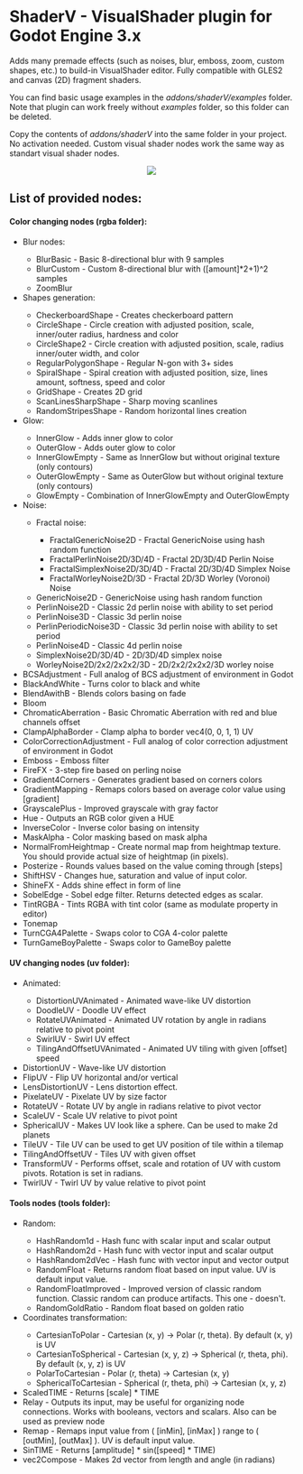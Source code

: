 # ShaderV - VisualShader plugin for Godot Engine 3.x
<p>Adds many premade effects (such as noises, blur, emboss, zoom, custom shapes, etc.) to build-in VisualShader editor.
Fully compatible with GLES2 and canvas (2D) fragment shaders.</p>
<p>You can find basic usage examples in the <i>addons/shaderV/examples</i> folder. Note that plugin can work freely without <i>examples</i> folder, so this folder can be deleted.</p>
<p>Copy the contents of <i>addons/shaderV</i> into the same folder in your project. No activation needed. Custom visual shader nodes work the same way as standart visual shader nodes.</p>


<p align="center">
  <img src="https://github.com/arkology/ShaderV/blob/godot-3.x/preview.gif?raw=true">
</p>

## List of provided nodes:

#### Color changing nodes (rgba folder):

<ul>
<li>Blur nodes:</li>
  <ul>
  <li>BlurBasic - Basic 8-directional blur with 9 samples</li>
  <li>BlurCustom - Custom 8-directional blur with ([amount]*2+1)^2 samples</li>
  <li>ZoomBlur</li>
  </ul>
<li>Shapes generation:</li>
  <ul>
  <li>CheckerboardShape - Creates checkerboard pattern</li>
  <li>CircleShape - Circle creation with adjusted position, scale, inner/outer radius, hardness and color</li>
  <li>CircleShape2 - Circle creation with adjusted position, scale, radius inner/outer width, and color</li>
  <li>RegularPolygonShape - Regular N-gon with 3+ sides</li>
  <li>SpiralShape - Spiral creation with adjusted position, size, lines amount, softness, speed and color</li>
  <li>GridShape - Creates 2D grid</li>
  <li>ScanLinesSharpShape - Sharp moving scanlines</li>
  <li>RandomStripesShape - Random horizontal lines creation</li>
  </ul>
<li>Glow:</li>
  <ul>
  <li>InnerGlow - Adds inner glow to color</li>
  <li>OuterGlow - Adds outer glow to color</li>
  <li>InnerGlowEmpty - Same as InnerGlow but without original texture (only contours)</li>
  <li>OuterGlowEmpty - Same as OuterGlow but without original texture (only contours)</li>
  <li>GlowEmpty - Combination of InnerGlowEmpty and OuterGlowEmpty</li>
  </ul>
<li>Noise:</li>
  <ul>
    <li>Fractal noise:</li>
      <ul>
      <li>FractalGenericNoise2D - Fractal GenericNoise using hash random function</li>
      <li>FractalPerlinNoise2D/3D/4D - Fractal 2D/3D/4D Perlin Noise</li>
      <li>FractalSimplexNoise2D/3D/4D - Fractal 2D/3D/4D Simplex Noise</li>
      <li>FractalWorleyNoise2D/3D - Fractal 2D/3D Worley (Voronoi) Noise</li>
      </ul>
    <li>GenericNoise2D - GenericNoise using hash random function</li>
    <li>PerlinNoise2D - Classic 2d perlin noise with ability to set period</li>
    <li>PerlinNoise3D - Classic 3d perlin noise</li>
    <li>PerlinPeriodicNoise3D - Classic 3d perlin noise with ability to set period</li>
    <li>PerlinNoise4D - Classic 4d perlin noise</li>
    <li>SimplexNoise2D/3D/4D - 2D/3D/4D simplex noise</li>
    <li>WorleyNoise2D/2x2/2x2x2/3D - 2D/2x2/2x2x2/3D worley noise</li>
  </ul>
<li>BCSAdjustment - Full analog of BCS adjustment of environment in Godot</li>
<li>BlackAndWhite - Turns color to black and white</li>
<li>BlendAwithB - Blends colors basing on fade</li>
<li>Bloom</li>
<li>ChromaticAberration - Basic Chromatic Aberration with red and blue channels offset</li>
<li>ClampAlphaBorder - Clamp alpha to border vec4(0, 0, 1, 1) UV</li>
<li>ColorCorrectionAdjustment - Full analog of color correction adjustment of environment in Godot</li>
<li>Emboss - Emboss filter</li>
<li>FireFX - 3-step fire based on perling noise</li>
<li>Gradient4Corners - Generates gradient based on corners colors</li>
<li>GradientMapping - Remaps colors based on average color value using [gradient]</li>
<li>GrayscalePlus - Improved grayscale with gray factor</li>
<li>Hue - Outputs an RGB color given a HUE</li>
<li>InverseColor - Inverse color basing on intensity</li>
<li>MaskAlpha - Color masking based on mask alpha</li>
<li>NormalFromHeightmap - Create normal map from heightmap texture. You should provide actual size of heightmap (in pixels).</li>
<li>Posterize - Rounds values based on the value coming through [steps]</li>
<li>ShiftHSV - Changes hue, saturation and value of input color.</li>
<li>ShineFX - Adds shine effect in form of line</li>
<li>SobelEdge - Sobel edge filter. Returns detected edges as scalar.</li>
<li>TintRGBA - Tints RGBA with tint color (same as modulate property in editor)</li>
<li>Tonemap</li>
<li>TurnCGA4Palette - Swaps color to CGA 4-color palette</li>
<li>TurnGameBoyPalette - Swaps color to GameBoy palette</li>
</ul>

#### UV changing nodes (uv folder):

<ul>
  <li>Animated:</li>
  <ul>
    <li>DistortionUVAnimated - Animated wave-like UV distortion</li>
    <li>DoodleUV - Doodle UV effect</li>
    <li>RotateUVAnimated - Animated UV rotation by angle in radians relative to pivot point</li>
    <li>SwirlUV - Swirl UV effect</li>
    <li>TilingAndOffsetUVAnimated - Animated UV tiling with given [offset] speed</li>
  </ul>
  <li>DistortionUV - Wave-like UV distortion</li>
  <li>FlipUV - Flip UV horizontal and/or vertical</li>
  <li>LensDistortionUV - Lens distortion effect.</li>
  <li>PixelateUV - Pixelate UV by size factor</li>
  <li>RotateUV - Rotate UV by angle in radians relative to pivot vector</li>
  <li>ScaleUV - Scale UV relative to pivot point</li>
  <li>SphericalUV - Makes UV look like a sphere. Can be used to make 2d planets</li>
  <li>TileUV - Tile UV can be used to get UV position of tile within a tilemap</li>
  <li>TilingAndOffsetUV - Tiles UV with given offset</li>
  <li>TransformUV - Performs offset, scale and rotation of UV with custom pivots. Rotation is set in radians.</li>
  <li>TwirlUV - Twirl UV by value relative to pivot point</li>
</ul>

#### Tools nodes (tools folder):

<ul>
  <li>Random:</li>
  <ul>
    <li>HashRandom1d - Hash func with scalar input and scalar output</li>
    <li>HashRandom2d - Hash func with vector input and scalar output</li>
    <li>HashRandom2dVec - Hash func with vector input and vector output</li>
    <li>RandomFloat - Returns random float based on input value. UV is default input value.</li>
    <li>RandomFloatImproved - Improved version of classic random function. Classic random can produce artifacts. This one - doesn't.</li>
    <li>RandomGoldRatio - Random float based on golden ratio</li>
  </ul>
  <li>Coordinates transformation:</li>
  <ul>
    <li>CartesianToPolar - Cartesian (x, y) -> Polar (r, theta). By default (x, y) is UV</li>
    <li>CartesianToSpherical - Cartesian (x, y, z) -> Spherical (r, theta, phi). By default (x, y, z) is UV</li>
    <li>PolarToCartesian - Polar (r, theta) -> Cartesian (x, y)</li>
    <li>SphericalToCartesian - Spherical (r, theta, phi) -> Cartesian (x, y, z)</li>
  </ul>
  <li>ScaledTIME - Returns [scale] * TIME</li>
  <li>Relay - Outputs its input, may be useful for organizing node connections. Works with booleans, vectors and scalars. Also can be used as preview node</li>
  <li>Remap - Remaps input value from ( [inMin], [inMax] ) range to ( [outMin], [outMax] ). UV is default input value.</li>
  <li>SinTIME - Returns [amplitude] * sin([speed] * TIME)</li>
  <li>vec2Compose - Makes 2d vector from length and angle (in radians)</li>
</ul>












